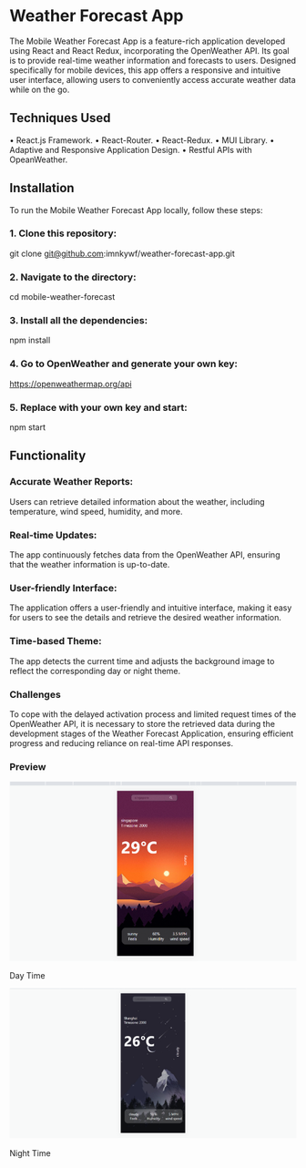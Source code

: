 # Weather Forecast App
The Mobile Weather Forecast App is a feature-rich application developed using React and React Redux, incorporating the OpenWeather API. Its goal is to provide real-time weather information and forecasts to users. Designed specifically for mobile devices, this app offers a responsive and intuitive user interface, allowing users to conveniently access accurate weather data while on the go.

## Techniques Used
• React.js Framework.
• React-Router.
• React-Redux.
• MUI Library.
• Adaptive and Responsive Application Design.
• Restful APIs with OpeanWeather.

## Installation
To run the Mobile Weather Forecast App locally, follow these steps:
### 1. Clone this repository:
git clone git@github.com:imnkywf/weather-forecast-app.git

### 2. Navigate to the directory:
cd mobile-weather-forecast

### 3. Install all the dependencies:
npm install

### 4. Go to OpenWeather and generate your own key:
https://openweathermap.org/api

### 5. Replace with your own key and start:
npm start

## Functionality
### Accurate Weather Reports: 
Users can retrieve detailed information about the weather, including temperature, wind speed, humidity, and more.

### Real-time Updates: 
The app continuously fetches data from the OpenWeather API, ensuring that the weather information is up-to-date.

### User-friendly Interface: 
The application offers a user-friendly and intuitive interface, making it easy for users to see the details and retrieve the desired weather information.

### Time-based Theme: 
The app detects the current time and adjusts the background image to reflect the corresponding day or night theme.

### Challenges
To cope with the delayed activation process and limited request times of the OpenWeather API, it is necessary to store the retrieved data during the development stages of the Weather Forecast Application, ensuring efficient progress and reducing reliance on real-time API responses.

### Preview
![Alt text](https://github.com/imnkywf/weather-forecast-app/blob/main/Screen_Shots/Picture%202.png "image demo")

Day Time


![Alt text](https://github.com/imnkywf/weather-forecast-app/blob/main/Screen_Shots/Picture%201.png "image demo")

Night Time







